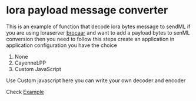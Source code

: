 # lora payload message converter
This is an example of function that decode lora bytes message to sendML
if you are using loraserver [brocaar](https://github.com/brocaar/loraserver) and want to add a payload bytes to senML conversion then you need to follow this steps
create an application 
in application configuration you have the choice 
1. None
2. CayenneLPP
3. Custom JavaScript

Use Custom javascript here you can write your own decoder and encoder

Check [Example](decode.js) 
